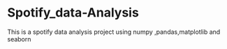 # Spotify_data-Analysis
This is a spotify data analysis project using numpy ,pandas,matplotlib and seaborn
